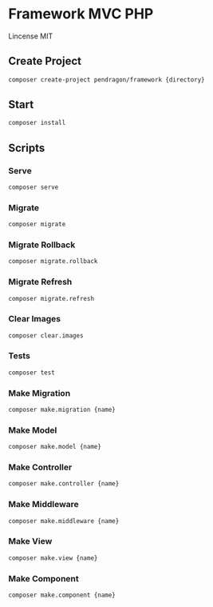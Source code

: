 # Framework MVC PHP

Lincense MIT

## Create Project

```bash
composer create-project pendragon/framework {directory}
```

## Start

```bash
composer install
```

## Scripts

### Serve
```bash
composer serve
```

### Migrate
```bash
composer migrate
```

### Migrate Rollback
```bash
composer migrate.rollback
```

### Migrate Refresh
```bash
composer migrate.refresh
```

### Clear Images
```bash
composer clear.images
```

### Tests
```bash
composer test
```

### Make Migration
```bash
composer make.migration {name}
```

### Make Model
```bash
composer make.model {name}
```

### Make Controller
```bash
composer make.controller {name}
```

### Make Middleware
```bash
composer make.middleware {name}
```

### Make View
```bash
composer make.view {name}
```

### Make Component
```bash
composer make.component {name}
```

